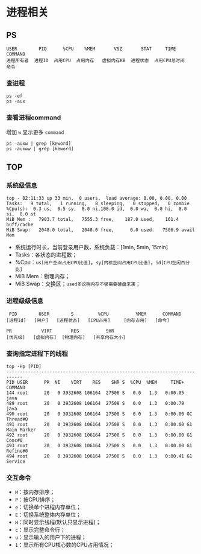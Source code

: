 # 进程相关

## PS
```shell
USER        PID      %CPU    %MEM       VSZ       STAT     TIME         COMMAND
进程所有者  进程ID  占用CPU  占用内存   虚拟内存KB  进程状态  占用CPU总时间    命令
```

### 查进程
```shell
ps -ef
ps -aux
```

### 查看进程command
增加 `w` 显示更多 `command`
```shell
ps -auxw | grep [keword]
ps -auxww | grep [keword]
```

## TOP

### 系统级信息
```shell
top - 02:11:33 up 33 min,  0 users,  load average: 0.00, 0.00, 0.00
Tasks:   9 total,   1 running,   8 sleeping,   0 stopped,   0 zombie
%Cpu(s):  0.3 us,  0.5 sy,  0.0 ni,100.0 id,  0.0 wa,  0.0 hi,  0.0 si,  0.0 st
MiB Mem :   7903.7 total,   7555.3 free,    187.0 used,    161.4 buff/cache
MiB Swap:   2048.0 total,   2048.0 free,      0.0 used.   7506.9 avail Mem
```
- 系统运行时长，当前登录用户数，系统负载：[1min, 5min, 15min]
- Tasks：各状态的进程数；
- %Cpu：`us[用户空间占用CPU比值]`，`sy[内核空间占用CPU比值]`，`id[CPU空闲百分比]`
- MiB Mem：物理内存；
- MiB Swap：交换区；`used多说明内存不够需要硬盘来凑`；

### 进程级级信息
```shell
 PID        USER        S         %CPU          %MEM      COMMAND
[进程Id]   [用户]   [进程状态]   [CPU占用]     [内存占用]   [命令]

PR           VIRT       RES          SHR   
[优先级]   [虚拟内存]  [物理内存]   [共享内存大小]
```

### 查询指定进程下的线程
```shell
top -Hp [PID]
----------------------------------------------------------------------------
PID USER      PR  NI    VIRT    RES    SHR S  %CPU  %MEM     TIME+ COMMAND
144 root      20   0 3932608 106164  27508 S   0.0   1.3   0:00.05 java
489 root      20   0 3932608 106164  27508 S   0.0   1.3   0:00.79 java
490 root      20   0 3932608 106164  27508 S   0.0   1.3   0:00.00 GC Thread#0
491 root      20   0 3932608 106164  27508 S   0.0   1.3   0:00.00 G1 Main Marker
492 root      20   0 3932608 106164  27508 S   0.0   1.3   0:00.00 G1 Conc#0
493 root      20   0 3932608 106164  27508 S   0.0   1.3   0:00.00 G1 Refine#0
494 root      20   0 3932608 106164  27508 S   0.0   1.3   0:00.41 G1 Service
```

### 交互命令

- `M`：按内存排序；
- `P`：按CPU排序；
- `e`：切换单个进程内存单位；
- `E`：切换系统整体内存单位；
- `H`：同时显示线程(默认只显示进程)；
- `c`：显示完整命令行；
- `u`：显示输入的用户下的进程；
- `1`：显示所有CPU核心数的CPU占用情况；
